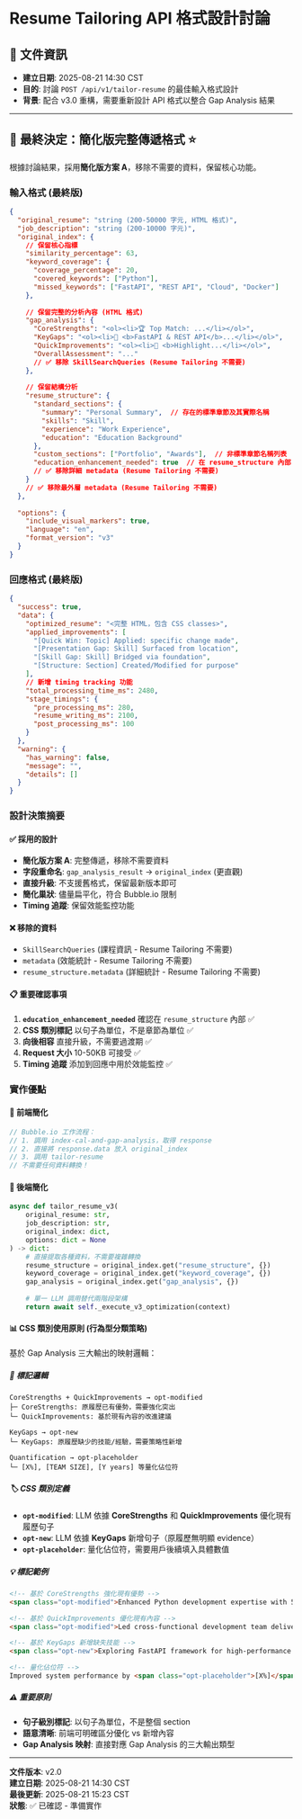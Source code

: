 # Resume Tailoring API 格式設計討論

## 📄 文件資訊
- **建立日期**: 2025-08-21 14:30 CST
- **目的**: 討論 `POST /api/v1/tailor-resume` 的最佳輸入格式設計
- **背景**: 配合 v3.0 重構，需要重新設計 API 格式以整合 Gap Analysis 結果

---

## 🎯 最終決定：簡化版完整傳遞格式 ⭐

根據討論結果，採用**簡化版方案 A**，移除不需要的資料，保留核心功能。

### 輸入格式 (最終版)

```json
{
  "original_resume": "string (200-50000 字元, HTML 格式)",
  "job_description": "string (200-10000 字元)",
  "original_index": {
    // 保留核心指標
    "similarity_percentage": 63,
    "keyword_coverage": {
      "coverage_percentage": 20,
      "covered_keywords": ["Python"],
      "missed_keywords": ["FastAPI", "REST API", "Cloud", "Docker"]
    },
    
    // 保留完整的分析內容 (HTML 格式)
    "gap_analysis": {
      "CoreStrengths": "<ol><li>🏆 Top Match: ...</li></ol>",
      "KeyGaps": "<ol><li>🔧 <b>FastAPI & REST API</b>...</li></ol>",
      "QuickImprovements": "<ol><li>🔧 <b>Highlight...</li></ol>",
      "OverallAssessment": "..."
      // ✅ 移除 SkillSearchQueries (Resume Tailoring 不需要)
    },
    
    // 保留結構分析
    "resume_structure": {
      "standard_sections": {
        "summary": "Personal Summary",  // 存在的標準章節及其實際名稱
        "skills": "Skill",
        "experience": "Work Experience",
        "education": "Education Background"
      },
      "custom_sections": ["Portfolio", "Awards"],  // 非標準章節名稱列表
      "education_enhancement_needed": true  // 在 resume_structure 內部
      // ✅ 移除詳細 metadata (Resume Tailoring 不需要)
    }
    // ✅ 移除最外層 metadata (Resume Tailoring 不需要)
  },
  
  "options": {
    "include_visual_markers": true,
    "language": "en",
    "format_version": "v3"
  }
}
```

### 回應格式 (最終版)

```json
{
  "success": true,
  "data": {
    "optimized_resume": "<完整 HTML，包含 CSS classes>",
    "applied_improvements": [
      "[Quick Win: Topic] Applied: specific change made",
      "[Presentation Gap: Skill] Surfaced from location",
      "[Skill Gap: Skill] Bridged via foundation",
      "[Structure: Section] Created/Modified for purpose"
    ],
    // 新增 timing tracking 功能
    "total_processing_time_ms": 2480,
    "stage_timings": {
      "pre_processing_ms": 280,
      "resume_writing_ms": 2100,
      "post_processing_ms": 100
    }
  },
  "warning": {
    "has_warning": false,
    "message": "",
    "details": []
  }
}
```

### 設計決策摘要

#### ✅ 採用的設計
- **簡化版方案 A**: 完整傳遞，移除不需要資料
- **字段重命名**: `gap_analysis_result` → `original_index` (更直觀)
- **直接升級**: 不支援舊格式，保留最新版本即可
- **簡化巢狀**: 儘量扁平化，符合 Bubble.io 限制
- **Timing 追蹤**: 保留效能監控功能

#### ❌ 移除的資料
- `SkillSearchQueries` (課程資訊 - Resume Tailoring 不需要)
- `metadata` (效能統計 - Resume Tailoring 不需要) 
- `resume_structure.metadata` (詳細統計 - Resume Tailoring 不需要)

#### 📋 重要確認事項
1. **`education_enhancement_needed`** 確認在 `resume_structure` 內部 ✅
2. **CSS 類別標記** 以句子為單位，不是章節為單位 ✅
3. **向後相容** 直接升級，不需要過渡期 ✅
4. **Request 大小** 10-50KB 可接受 ✅
5. **Timing 追蹤** 添加到回應中用於效能監控 ✅

### 實作優點

#### 🚀 前端簡化
```javascript
// Bubble.io 工作流程：
// 1. 調用 index-cal-and-gap-analysis，取得 response
// 2. 直接將 response.data 放入 original_index
// 3. 調用 tailor-resume
// 不需要任何資料轉換！
```

#### 🔧 後端簡化
```python
async def tailor_resume_v3(
    original_resume: str,
    job_description: str, 
    original_index: dict,
    options: dict = None
) -> dict:
    # 直接提取各種資料，不需要複雜轉換
    resume_structure = original_index.get("resume_structure", {})
    keyword_coverage = original_index.get("keyword_coverage", {})
    gap_analysis = original_index.get("gap_analysis", {})
    
    # 單一 LLM 調用替代兩階段架構
    return await self._execute_v3_optimization(context)
```

#### 📊 CSS 類別使用原則 (行為型分類策略)

基於 Gap Analysis 三大輸出的映射邏輯：

##### 🎯 標記邏輯
```
CoreStrengths + QuickImprovements → opt-modified
├─ CoreStrengths: 原履歷已有優勢，需要強化突出  
└─ QuickImprovements: 基於現有內容的改進建議

KeyGaps → opt-new
└─ KeyGaps: 原履歷缺少的技能/經驗，需要策略性新增

Quantification → opt-placeholder
└─ [X%], [TEAM SIZE], [Y years] 等量化佔位符
```

##### 🏷️ CSS 類別定義
- **`opt-modified`**: LLM 依據 **CoreStrengths** 和 **QuickImprovements** 優化現有履歷句子
- **`opt-new`**: LLM 依據 **KeyGaps** 新增句子（原履歷無明顯 evidence）
- **`opt-placeholder`**: 量化佔位符，需要用戶後續填入具體數值

##### 💡 標記範例
```html
<!-- 基於 CoreStrengths 強化現有優勢 -->
<span class="opt-modified">Enhanced Python development expertise with 5+ years experience</span>

<!-- 基於 QuickImprovements 優化現有內容 -->
<span class="opt-modified">Led cross-functional development team delivering scalable solutions</span>

<!-- 基於 KeyGaps 新增缺失技能 -->
<span class="opt-new">Exploring FastAPI framework for high-performance API development</span>

<!-- 量化佔位符 -->
Improved system performance by <span class="opt-placeholder">[X%]</span>
```

##### ⚠️ 重要原則
- **句子級別標記**: 以句子為單位，不是整個 section
- **語意清晰**: 前端可明確區分優化 vs 新增內容
- **Gap Analysis 映射**: 直接對應 Gap Analysis 的三大輸出類型

---

**文件版本**: v2.0  
**建立日期**: 2025-08-21 14:30 CST  
**最後更新**: 2025-08-21 15:23 CST  
**狀態**: ✅ 已確認 - 準備實作